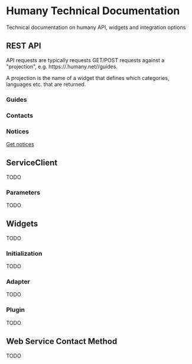 # Humany Technical Documentation
Technical documentation on humany API, widgets and integration options

## REST API
API requests are typically requests GET/POST requests against a "projection", e.g. https://<application-name>.humany.net/<widget-name>/guides.

A projection is the name of a widget that defines which categories, languages etc. that are returned.
### Guides
### Contacts
### Notices
[Get notices](api/notices.md)
## ServiceClient
TODO
### Parameters
TODO
## Widgets
TODO
### Initialization
TODO
### Adapter
TODO
### Plugin
TODO
## Web Service Contact Method
TODO
